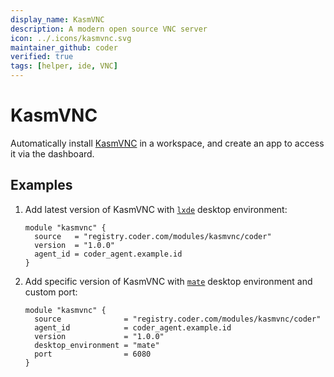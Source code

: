 ```yaml
---
display_name: KasmVNC
description: A modern open source VNC server
icon: ../.icons/kasmvnc.svg
maintainer_github: coder
verified: true
tags: [helper, ide, VNC]
---
```


# KasmVNC

Automatically install [KasmVNC](https://kasmweb.com/kasmvnc) in a workspace, and create an app to access it via the dashboard.

## Examples

1. Add latest version of KasmVNC with [`lxde`](https://www.lxde.org/) desktop environment:

   ```hcl
   module "kasmvnc" {
     source   = "registry.coder.com/modules/kasmvnc/coder"
     version  = "1.0.0"
     agent_id = coder_agent.example.id
   }

   ```

2. Add specific version of KasmVNC with [`mate`](https://mate-desktop.org/) desktop environment and custom port:

   ```hcl
   module "kasmvnc" {
     source              = "registry.coder.com/modules/kasmvnc/coder"
     agent_id            = coder_agent.example.id
     version             = "1.0.0"
     desktop_environment = "mate"
     port                = 6080
   }

   ```
